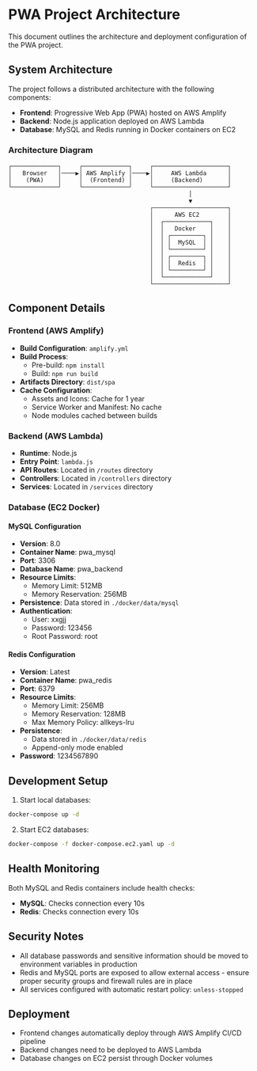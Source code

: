 # PWA Project Architecture

This document outlines the architecture and deployment configuration of the PWA project.

## System Architecture

The project follows a distributed architecture with the following components:

- **Frontend**: Progressive Web App (PWA) hosted on AWS Amplify
- **Backend**: Node.js application deployed on AWS Lambda
- **Database**: MySQL and Redis running in Docker containers on EC2

### Architecture Diagram

```
┌─────────────┐     ┌─────────────┐     ┌─────────────────────┐
│   Browser   │────▶│ AWS Amplify │────▶│     AWS Lambda      │
│    (PWA)    │     │  (Frontend) │     │     (Backend)       │
└─────────────┘     └─────────────┘     └─────────────────────┘
                                                   │
                                                   ▼
                                        ┌─────────────────────┐
                                        │      AWS EC2        │
                                        │  ┌─────────────┐    │
                                        │  │   Docker    │    │
                                        │  │ ┌─────────┐ │    │
                                        │  │ │  MySQL  │ │    │
                                        │  │ └─────────┘ │    │
                                        │  │ ┌─────────┐ │    │
                                        │  │ │  Redis  │ │    │
                                        │  │ └─────────┘ │    │
                                        │  └─────────────┘    │
                                        └─────────────────────┘
```

## Component Details

### Frontend (AWS Amplify)

- **Build Configuration**: `amplify.yml`
- **Build Process**:
  - Pre-build: `npm install`
  - Build: `npm run build`
- **Artifacts Directory**: `dist/spa`
- **Cache Configuration**:
  - Assets and Icons: Cache for 1 year
  - Service Worker and Manifest: No cache
  - Node modules cached between builds

### Backend (AWS Lambda)

- **Runtime**: Node.js
- **Entry Point**: `lambda.js`
- **API Routes**: Located in `/routes` directory
- **Controllers**: Located in `/controllers` directory
- **Services**: Located in `/services` directory

### Database (EC2 Docker)

#### MySQL Configuration
- **Version**: 8.0
- **Container Name**: pwa_mysql
- **Port**: 3306
- **Database Name**: pwa_backend
- **Resource Limits**:
  - Memory Limit: 512MB
  - Memory Reservation: 256MB
- **Persistence**: Data stored in `./docker/data/mysql`
- **Authentication**:
  - User: xxgjj
  - Password: 123456
  - Root Password: root

#### Redis Configuration
- **Version**: Latest
- **Container Name**: pwa_redis
- **Port**: 6379
- **Resource Limits**:
  - Memory Limit: 256MB
  - Memory Reservation: 128MB
  - Max Memory Policy: allkeys-lru
- **Persistence**: 
  - Data stored in `./docker/data/redis`
  - Append-only mode enabled
- **Password**: 1234567890

## Development Setup

1. Start local databases:
```bash
docker-compose up -d
```

2. Start EC2 databases:
```bash
docker-compose -f docker-compose.ec2.yaml up -d
```

## Health Monitoring

Both MySQL and Redis containers include health checks:

- **MySQL**: Checks connection every 10s
- **Redis**: Checks connection every 10s

## Security Notes

- All database passwords and sensitive information should be moved to environment variables in production
- Redis and MySQL ports are exposed to allow external access - ensure proper security groups and firewall rules are in place
- All services configured with automatic restart policy: `unless-stopped`

## Deployment

- Frontend changes automatically deploy through AWS Amplify CI/CD pipeline
- Backend changes need to be deployed to AWS Lambda
- Database changes on EC2 persist through Docker volumes

